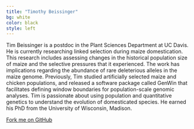 ```yaml
---
title: "Timothy Beissinger"
bg: white
color: black
style: left
---
```


Tim Beissinger is a postdoc in the Plant Sciences Department at UC Davis.  He is currently researching linked selection during maize domestication. This research includes assessing changes in the historical population size of maize and the selective pressures that it experienced. The work has implications regarding the abundance of rare deleterious alleles in the maize genome. Previously, Tim studied artificially selected maize and chicken populations, and released a software package called GenWin that facilitates defining window boundaries for population-scale genomic analyses. Tim is passionate about using population and quantitative genetics to understand the evolution of domesticated species. He earned his PhD from the University of Wisconsin, Madison.

<span id="forkongithub">
  <a href="{{ site.source_link }}" class="bg-blue">
    Fork me on GitHub
  </a>
</span>
